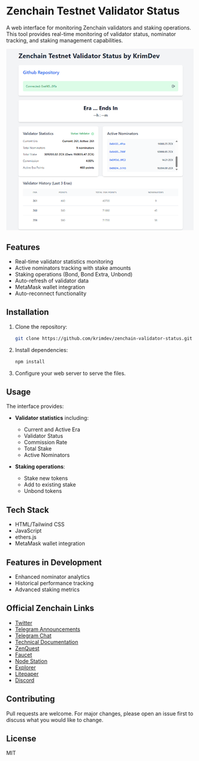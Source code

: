 

# Zenchain Testnet Validator Status

A web interface for monitoring Zenchain validators and staking operations. This tool provides real-time monitoring of validator status, nominator tracking, and staking management capabilities.

<img src="./screen.png" alt="DEMO" width="500">


## Features

- Real-time validator statistics monitoring
- Active nominators tracking with stake amounts
- Staking operations (Bond, Bond Extra, Unbond)
- Auto-refresh of validator data
- MetaMask wallet integration
- Auto-reconnect functionality

## Installation

1. Clone the repository:
   ```bash
   git clone https://github.com/krimdev/zenchain-validator-status.git
   ```

2. Install dependencies:
   ```bash
   npm install
   ```

3. Configure your web server to serve the files.

## Usage

The interface provides:

- **Validator statistics** including:
  - Current and Active Era
  - Validator Status
  - Commission Rate
  - Total Stake
  - Active Nominators

- **Staking operations**:
  - Stake new tokens
  - Add to existing stake
  - Unbond tokens

## Tech Stack

- HTML/Tailwind CSS
- JavaScript
- ethers.js
- MetaMask wallet integration

## Features in Development

- Enhanced nominator analytics
- Historical performance tracking
- Advanced staking metrics

## Official Zenchain Links

- [Twitter](https://twitter.com/zenchain)
- [Telegram Announcements](https://t.me/zenchain_announcements)
- [Telegram Chat](https://t.me/zenchain_chat)
- [Technical Documentation](https://docs.zenchain.com)
- [ZenQuest](https://zenchain.com/zenquest)
- [Faucet](https://faucet.zenchain.com)
- [Node Station](https://nodestation.zenchain.com)
- [Explorer](https://explorer.zenchain.com)
- [Litepaper](https://zenchain.com/litepaper)
- [Discord](https://discord.com/invite/zenchain)

## Contributing

Pull requests are welcome. For major changes, please open an issue first to discuss what you would like to change.

## License

MIT
